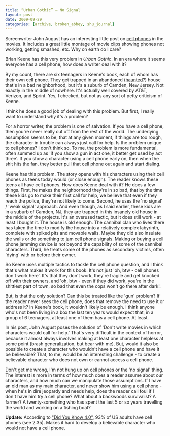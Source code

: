 ```yaml
---
title: “Urban Gothic” – No Signal
layout: post
date: 2009-09-29
categories: [archive, broken_abbey, shu_journal]
---
```


Screenwriter John August has an interesting little post on
[cell phones](http://johnaugust.com/archives/2009/no-signal) in the movies. It
includes a great little montage of movie clips showing phones not working,
getting smashed, etc. Why on earth do I care?

Brian Keene has this very problem in _Urban Gothic_. In an era where it seems
everyone has a cell phone, how does a writer deal with it?

By my count, there are six teenagers in Keene's book, each of whom has their own
cell phone. They get trapped in an abandoned
([haunted](/2009/09/28/stephen-king-the-art-of-darkness-the-haunted-house/)?)
house that's in a bad neighborhood, but it's a suburb of Camden, New Jersey. Not
exactly in the middle of nowhere. It's actually well covered by AT&T, Verizon,
and Sprint. Yes, I checked, but not as any sort of petty criticism of Keene.

I think he does a good job of dealing with this problem. But first, I really
want to understand why it's a problem?

For a horror writer, the problem is one of salvation. If you have a cell phone,
then you're never really cut off from the rest of the world. The underlying
assumption seems to be, that at any given moment, if things are too rough, the
character in trouble can always just call for help. Is the problem unique to
cell phones? I don't think so. To me, the problem is more fundamental, often
summed up as 'if you show a gun in act one, it better get used by act three'. If
you show a character using a cell phone early on, then when the shit hits the
fan, they better pull that cell phone out again and start dialing.

Keene has this problem. The story opens with his characters using their cell
phones as teens today would (or close enough). The reader knows these teens all
have cell phones. How does Keene deal with it? He does a few things. First, he
makes the neighborhood they're in so bad, that by the time these kids go to make
their first call for help, we believe that even if they reach the police,
they're not likely to come. Second, he uses the 'no signal' / 'weak signal'
approach. And even though, as I said earlier, these kids are in a suburb of
Camden, NJ, they are trapped in this insanely old house in the middle of the
projects. It's an overused tactic, but it does still work - at least I bought
it. The house is old enough. The cannibal clan who lives there has taken the
time to modify the house into a relatively complex labyrinth, complete with
spiked pits and movable walls. Maybe they did also insulate the walls or do
something to jam cell phone signals. Making or buying a cell phone jamming
device is not beyond the capability of some of the cannibal characters. Third,
he treats some of the phones as secondary victims, often 'dying' with or before
their owner.

So Keene uses multiple tactics to tackle the cell phone question, and I think
that's what makes it work for this book. It's not just 'oh, btw - cell phones
don't work here'. It's that they don't work, they're fragile and get knocked off
with their owners, and 'oh, btw - even if they did work, you're in the shittiest
part of town, so bad that even the cops won't go there after dark'.

But, is that the only solution? Can this be treated like the 'gun' problem? If
the reader never sees the cell phone, does that remove the need to use it or
address it? In Keene's book, it wouldn't likely be enough. I think anyone who's
not been living in a box the last ten years would expect that, in a group of 6
teenagers, at least one of them has a cell phone. At least.

In his post, John August poses the solution of 'Don't write movies in which
characters would call for help.' That's very difficult in the context of horror,
because it almost always involves making at least one character helpless at some
point (brash generalization, but bear with me). But, would it also be possible
to create a character who wouldn't have a cell phone and have it be believable?
That, to me, would be an interesting challenge - to create a believable
character who does not own or cannot access a cell phone.

Don't get me wrong, I'm not hung up on cell phones or the 'no signal' thing. The
interest is more in terms of how much does a reader assume about our characters,
and how much can we manipulate those assumptions. If I have an old man as my
main character, and never show him using a cell phone - when he's in dire
jeopardy and needs help, does the reader call foul if I don't have him try a
cell phone? What about a backwoods survivalist? A farmer? A twenty-something who
has spent the last 5 or so years travelling the world and working on a fishing
boat?

**Update:** According to
["Did You Know 4.0"](http://www.youtube.com/watch?v=6ILQrUrEWe8), 93% of US
adults have cell phones (see 2:35). Makes it hard to develop a believable
character who would not have a cell phone.
